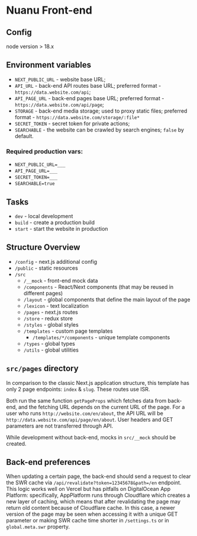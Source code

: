 # Nuanu Front-end

## Config
node version > 18.x

## Environment variables
- `NEXT_PUBLIC_URL` - website base URL;
- `API_URL` - back-end API routes base URL; preferred format - `https://data.website.com/api`;
- `API_PAGE_URL` - back-end pages base URL; preferred format - `https://data.website.com/api/page`;
- `STORAGE` - back-end media storage; used to proxy static files; preferred format - `https://data.website.com/storage/:file*`
- `SECRET_TOKEN` - secret token for private actions;
- `SEARCHABLE` - the website can be crawled by search engines; `false` by default.

### Required production vars:
- `NEXT_PUBLIC_URL=___`
- `API_PAGE_URL=___`
- `SECRET_TOKEN=___`
- `SEARCHABLE=true`

## Tasks
* `dev` - local development
* `build` - create a production build
* `start` - start the website in production

## Structure Overview

- `/config` - next.js additional config
- `/public` - static resources
- `/src`
  - `/__mock` - front-end mock data
  - `/components` - React/Next components (that may be reused in different pages)
  - `/layout` - global components that define the main layout of the page
  - `/lexicon` - text localization
  - `/pages` - next.js routes
  - `/store` - redux store
  - `/styles` - global styles
  - `/templates` - custom page templates
    - `/templates/*/components` - unique template components
  - `/types` - global types
  - `/utils` - global utilities

## `src/pages` directory
In comparison to the classic Next.js application structure, this template has only 2 page endpoints: `index` & `slug`. These routes use ISR.

Both run the same function `getPageProps` which fetches data from back-end, and the fetching URL depends on the current URL of the page. For a user who runs `http://website.com/en/about`, the API URL will be `http://data.website.com/api/page/en/about`. User headers and GET parameters are not transferred through API.

While development without back-end, mocks in `src/__mock` should be created.

## Back-end preferences
When updating a certain page, the back-end should send a request to clear the SWR cache via `/api/revalidate?token=12345678&path=/en` endpoint.
This logic works well on Vercel but has pitfalls on DigitalOcean App Platform: specifically, AppPlatform runs through Cloudflare which creates a new layer of caching, which means that after revalidating the page may return old content because of Cloudflare cache. In this case, a newer version of the page may be seen when accessing it with a unique GET parameter or making SWR cache time shorter in `/settings.ts` or in `global.meta.swr` property.
